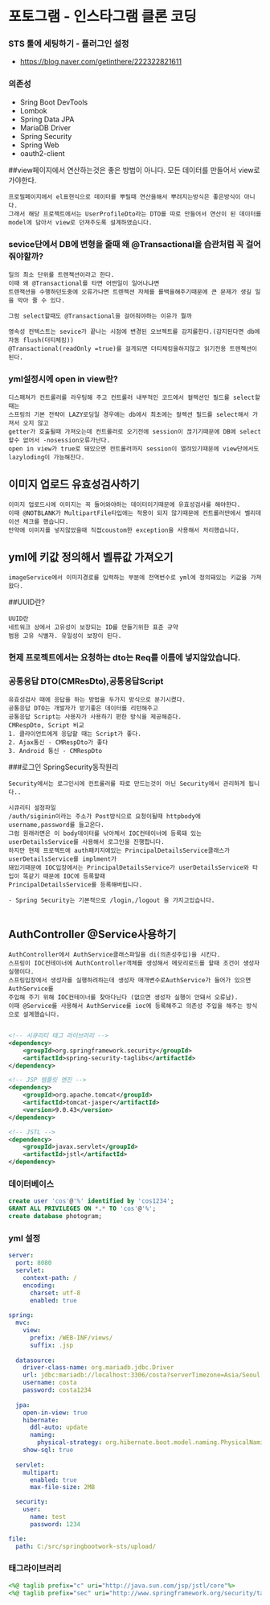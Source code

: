 # 포토그램 - 인스타그램 클론 코딩

### STS 툴에 세팅하기 - 플러그인 설정
- https://blog.naver.com/getinthere/222322821611

### 의존성

- Sring Boot DevTools
- Lombok
- Spring Data JPA
- MariaDB Driver
- Spring Security
- Spring Web
- oauth2-client

##view페이지에서 연산하는것은 좋은 방법이 아니다. 모든 데이터를 만들어서 view로 가야한다.
```
프로필페이지에서 el표현식으로 데이터를 뿌릴때 연산을해서 뿌려지는방식은 좋은방식이 아니다.
그래서 해당 프로젝트에서는 UserProfileDto라는 DTO를 따로 만들어서 연산이 된 데이터를 model에 담아서 view로 던져주도록 설계하였습니다.

```

### sevice단에서 DB에 변형을 줄때 왜 @Transactional을 습관처럼 꼭 걸어줘야할까?
```
일의 최소 단위를 트렌젝션이라고 한다.
이때 왜 @Transactional를 타면 어떤일이 일어나냐면
트렌잭션을 수행하던도중에 오류가나면 트렌젝션 자체를 롤백을해주기때문에 큰 문제가 생길 일을 막아 줄 수 있다.

그럼 select할때도 @Transactional을 걸어줘야하는 이유가 뭘까

영속성 컨텍스트는 sevice가 끝나는 시점에 변경된 오브젝트를 감지를한다.(감지된다면 db에 자동 flush(더티체킹))
@Transactional(readOnly =true)를 걸게되면 더티체킹을하지않고 읽기전용 트렌젝션이 된다.
```



### yml설정시에 open in view란?
```
디스패쳐가 컨트롤러를 라우팅해 주고 컨트롤러 내부적인 코드에서 컬랙션인 필드를 select할때는
스프링의 기본 전략이 LAZY로딩일 경우에는 db에서 최초에는 컬렉션 필드를 select해서 가져서 오지 않고
getter가 호출될때 가져오는데 컨트롤러로 오기전에 session이 끊기기때문에 DB에 select할수 없어서 -nosession오류가난다.
open in view가 true로 돼있으면 컨트롤러까지 session이 열려있기때문에 view단에서도 lazyloding이 가능해진다.

```


## 이미지 업로드 유효성검사하기
```
이미지 업로드시에 이미지는 꼭 들어와야하는 데이터이기때문에 유효성검사를 해야한다.
이때 @NOTBLANK가 MultipartFile타입에는 적용이 되지 않기때문에 컨트롤러딴에서 벨리데이션 체크를 했습니다.
만약에 이미지를 넣지않았을때 직접coustom한 exception을 사용해서 처리했습니다.
```

## yml에 키값 정의해서 벨류값 가져오기
```
imageService에서 이미지경로를 입력하는 부분에 전역번수로 yml에 정의돼있는 키값을 가져왔다.
```
##UUID란?

```
UUID란 
네트워크 상에서 고유성이 보장되는 ID를 만들기위한 표준 규약
범용 고유 식별자. 유일성이 보장이 된다.
```


### 현제 프로젝트에서는 요청하는 dto는 Req를 이름에 넣지않았습니다.

### 공통응답 DTO(CMResDto),공통응답Script
```
유효성검사 때에 응답을 하는 방법을 두가지 방식으로 분기시켰다.
공통응답 DTO는 개발자가 받기좋은 데이터를 리턴해주고
공통응답 Script는 사용자가 사용하기 편한 방식을 제공해준다.
CMRespDto, Script 비교
1. 클라이언트에게 응답할 때는 Script가 좋다.
2. Ajax통신 - CMRespDto가 좋다
3. Android 통신 - CMRespDto
```

###로그인 SpringSecurity동작원리
```
Security에서는 로그인시에 컨트롤러를 따로 만드는것이 아닌 Security에서 관리하게 됩니다..

시큐리티 설정파일
/auth/siginin이라는 주소가 Post방식으로 요청이될때 httpbody에 username,password를 들고온다.
그럼 원래라면은 이 body데이터를 낚아체서 IOC컨테이너에 등록돼 있는 userDetailsService를 사용해서 로그인을 진행합니다.
하지만 현제 프로젝트에 auth패키지에있는 PrincipalDetailsService클래스가userDetailsService를 implment가
돼있기때문에 IOC입장에서는 PrincipalDetailsService가 userDetailsService와 타입이 똑같기 때문에 IOC에 등록할때
PrincipalDetailsService를 등록해버립니다.

- Spring Security는 기본적으로 /login,/logout 을 가지고있습니다.


```

## AuthController @Service사용하기
```
AuthController에서 AuthService클래스파일을 di(의존성주입)을 시킨다.
스프링이 IOC컨테이너에 AuthController객체를 생성해서 메모리로드를 할때 조건이 생성자 실행이다.
스프링입장에서 생성자를 실행하려하는데 생성자 매개변수로AuthService가 들어가 있으면 AuthService를 
주입해 주기 위해 IOC컨테이너를 찾아다닌다 (없으면 생성자 실행이 안돼서 오류남).
이때 @Service를 사용해서 AuthService를 ioc에 등록해주고 의존성 주입을 해주는 방식으로 설계했습니다.
 

```
```xml
<!-- 시큐리티 태그 라이브러리 -->
<dependency>
	<groupId>org.springframework.security</groupId>
	<artifactId>spring-security-taglibs</artifactId>
</dependency>

<!-- JSP 템플릿 엔진 -->
<dependency>
	<groupId>org.apache.tomcat</groupId>
	<artifactId>tomcat-jasper</artifactId>
	<version>9.0.43</version>
</dependency>

<!-- JSTL -->
<dependency>
	<groupId>javax.servlet</groupId>
	<artifactId>jstl</artifactId>
</dependency>
```

### 데이터베이스

```sql
create user 'cos'@'%' identified by 'cos1234';
GRANT ALL PRIVILEGES ON *.* TO 'cos'@'%';
create database photogram;
```

### yml 설정

```yml
server:
  port: 8080
  servlet:
    context-path: /
    encoding:
      charset: utf-8
      enabled: true
    
spring:
  mvc:
    view:
      prefix: /WEB-INF/views/
      suffix: .jsp
      
  datasource:
    driver-class-name: org.mariadb.jdbc.Driver
    url: jdbc:mariadb://localhost:3306/costa?serverTimezone=Asia/Seoul
    username: costa
    password: costa1234
    
  jpa:
    open-in-view: true
    hibernate:
      ddl-auto: update
      naming:
        physical-strategy: org.hibernate.boot.model.naming.PhysicalNamingStrategyStandardImpl
    show-sql: true
      
  servlet:
    multipart:
      enabled: true
      max-file-size: 2MB

  security:
    user:
      name: test
      password: 1234   

file:
  path: C:/src/springbootwork-sts/upload/
```

### 태그라이브러리

```jsp
<%@ taglib prefix="c" uri="http://java.sun.com/jsp/jstl/core"%>
<%@ taglib prefix="sec" uri="http://www.springframework.org/security/tags"%>
```
